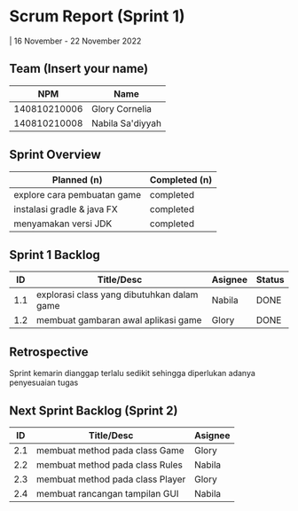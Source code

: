 # Scrum Report (Sprint 1)
| 16 November - 22 November 2022

## Team (Insert your name)
| NPM           | Name             |
| ------------- |------------------|
| 140810210006  | Glory Cornelia   |
| 140810210008  | Nabila Sa'diyyah |

## Sprint Overview
| Planned (n)                 | Completed (n)    |
| ----------------------------|------------------|
| explore cara pembuatan game | completed        |
| instalasi gradle & java FX  | completed        |
| menyamakan versi JDK        | completed        |

## Sprint 1 Backlog

| ID  | Title/Desc                                 | Asignee | Status |
| --- | -------------------------------------------| ------- | ------ |
| 1.1 | explorasi class yang dibutuhkan dalam game | Nabila  | DONE   |
| 1.2 | membuat gambaran awal aplikasi game        | Glory   | DONE   |

## Retrospective 

Sprint kemarin dianggap terlalu sedikit sehingga diperlukan adanya penyesuaian tugas

## Next Sprint Backlog (Sprint 2)
| ID  | Title/Desc                       | Asignee  | 
| --- | ---------------------------------|----------| 
| 2.1 | membuat method pada class Game   | Glory    | 
| 2.2 | membuat method pada class Rules  | Nabila   | 
| 2.3 | membuat method pada class Player | Glory    |
| 2.4 | membuat rancangan tampilan GUI   | Nabila   |
